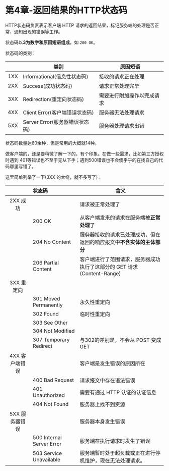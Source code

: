 # 第4章-返回结果的HTTP状态码

HTTP状态码负责表示客户端 HTTP 请求的返回结果，标记服务端的处理是否正常、通知出现的错误等工作。

状态码以**3为数字和原因短语组成**，如 `200 OK`。

状态码的类别：  

|      | 类别                     | 原因短语          |
| ---- | ---------------------- | ------------- |
| 1XX  | Informational(信息性状态码)  | 接收的请求正在处理     |
| 2XX  | Success(成功状态码)         | 请求正常处理完毕      |
| 3XX  | Redirection(重定向状态码)    | 需要进行附加操作以完成请求 |
| 4XX  | Client Error(客户端错误状态码) | 服务器无法处理请求     |
| 5XX  | Server Error(服务器错误状态码) | 服务器处理请求出错     |


状态码数量达60余种，但是常用的大概就14种。

做客户端的，还是要稍微了解一下的，有个印象。在做一些需求，比如第三方授权时遇到 401等错误也不至于无从下手；遇到500错误也不会傻乎乎的在找自己的代码哪里写错了。

这里简单列举了一下(3XX 的太绕，就不多写了)：  

|            | 状态码                       | 含义                                       |
| :--------: | :------------------------ | ---------------------------------------- |
|   2XX 成功   |                           | 请求被正常处理了                                 |
|            | 200 OK                    | 从客户端发来的请求在服务端被**正常处理**了                  |
|            | 204 No Content            | 服务器接收的请求已处理成功，但在返回的响应报文中**不含实体的主体部分**    |
|            | 206 Partial Content       | 客户端进行了范围请求，服务器成功执行了这部分的 GET 请求(Content-Range) |
|  3XX 重定向   |                           |                                          |
|            | 301 Moved Permanently     | 永久性重定向                                   |
|            | 302 Found                 | 临时性重定向                                   |
|            | 303 See Other             |                                          |
|            | 304 Not Modified          |                                          |
|            | 307 Temporary Redirect    | 与302的差别是，不会从 POST 变成 GET                 |
| 4XX 客户端错误  |                           | 客户端是发生错误的原因所在                            |
|            | 400 Bad Request           | 请求报文中存在语法错误                              |
|            | 401 Unauthorized          | 需要有通过 HTTP 认证的认证信息                       |
|            | 404 Not Found             | 服务器上找不到资源                                |
| 5XX  服务器错误 |                           | 服务器本身发生错误                                |
|            | 500 Internal Server Error | 服务端在执行请求时发生了错误                           |
|            | 503 Service Unavailable   | 服务端暂时处于超负载或正在进行停机维护，现在无法处理请求。            |

